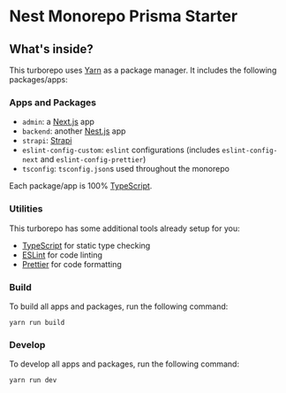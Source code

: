 # Nest Monorepo Prisma Starter

## What's inside?

This turborepo uses [Yarn](https://classic.yarnpkg.com/) as a package manager. It includes the following packages/apps:

### Apps and Packages

- `admin`: a [Next.js](https://nextjs.org/) app
- `backend`: another [Nest.js](https://nestjs.org/) app
- `strapi`: [Strapi](https://strapi.io)
- `eslint-config-custom`: `eslint` configurations (includes `eslint-config-next` and `eslint-config-prettier`)
- `tsconfig`: `tsconfig.json`s used throughout the monorepo

Each package/app is 100% [TypeScript](https://www.typescriptlang.org/).

### Utilities

This turborepo has some additional tools already setup for you:

- [TypeScript](https://www.typescriptlang.org/) for static type checking
- [ESLint](https://eslint.org/) for code linting
- [Prettier](https://prettier.io) for code formatting

### Build

To build all apps and packages, run the following command:

```
yarn run build
```

### Develop

To develop all apps and packages, run the following command:

```
yarn run dev
```
